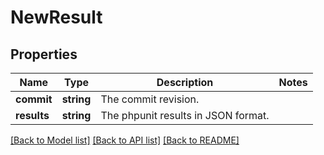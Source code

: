 # NewResult

## Properties
Name | Type | Description | Notes
------------ | ------------- | ------------- | -------------
**commit** | **string** | The commit revision. | 
**results** | **string** | The phpunit results in JSON format. | 

[[Back to Model list]](../README.md#documentation-for-models) [[Back to API list]](../README.md#documentation-for-api-endpoints) [[Back to README]](../README.md)


